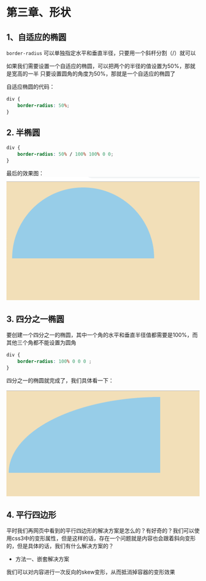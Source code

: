 # 第三章、形状

## 1、自适应的椭圆

`border-radius` 可以单独指定水平和垂直半径，只要用一个斜杆分割（/）就可以

如果我们需要设置一个自适应的椭圆，可以把两个的半径的值设置为50%，那就是宽高的一半
只要设置圆角的角度为50%，那就是一个自适应的椭圆了

自适应椭圆的代码：
```css
div {
    border-radius: 50%;
}
```

## 2. 半椭圆

```css
div {
    border-radius: 50% / 100% 100% 0 0;
}

```

最后的效果图：
![半椭圆效果](https://github.com/everast2015/web-readed-books/blob/master/css-secret/img/chapter2/3-1.png)

## 3. 四分之一椭圆

要创建一个四分之一的椭圆，其中一个角的水平和垂直半径值都需要是100%，而其他三个角都不能设置为圆角

```css
div {
    border-radius: 100% 0 0 0 ;
}

```

四分之一的椭圆就完成了，我们具体看一下：

![半椭圆效果](https://github.com/everast2015/web-readed-books/blob/master/css-secret/img/chapter2/3-2.png)

## 4. 平行四边形

平时我们再网页中看到的平行四边形的解决方案是怎么的？有好奇的？我们可以使用css3中的变形属性，但是这样的话，存在一个问题就是内容也会跟着斜向变形的，但是具体的话，我们有什么解决方案的？

* 方法一、嵌套解决方案

我们可以对内容进行一次反向的skew变形，从而抵消掉容器的变形效果

